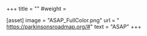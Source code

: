 +++
title = ""
#weight =

[asset]
    image = "ASAP_FullColor.png"
    url = " https://parkinsonsroadmap.org/#"
    text = "ASAP"
+++
